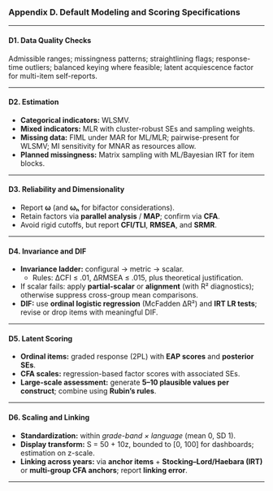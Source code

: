 ### Appendix D. Default Modeling and Scoring Specifications

---

#### D1. Data Quality Checks
Admissible ranges; missingness patterns; straightlining flags; response-time outliers; balanced keying where feasible; latent acquiescence factor for multi-item self-reports.

---

#### D2. Estimation
- **Categorical indicators:** WLSMV.  
- **Mixed indicators:** MLR with cluster-robust SEs and sampling weights.  
- **Missing data:** FIML under MAR for ML/MLR; pairwise-present for WLSMV; MI sensitivity for MNAR as resources allow.  
- **Planned missingness:** Matrix sampling with ML/Bayesian IRT for item blocks.

---

#### D3. Reliability and Dimensionality
- Report **ω** (and **ωₕ** for bifactor considerations).  
- Retain factors via **parallel analysis** / **MAP**; confirm via **CFA**.  
- Avoid rigid cutoffs, but report **CFI/TLI**, **RMSEA**, and **SRMR**.

---

#### D4. Invariance and DIF
- **Invariance ladder:** configural → metric → scalar.  
  - Rules: ΔCFI ≤ .01, ΔRMSEA ≤ .015, plus theoretical justification.  
- If scalar fails: apply **partial-scalar** or **alignment** (with R² diagnostics); otherwise suppress cross-group mean comparisons.  
- **DIF:** use **ordinal logistic regression** (McFadden ΔR²) and **IRT LR tests**; revise or drop items with meaningful DIF.

---

#### D5. Latent Scoring
- **Ordinal items:** graded response (2PL) with **EAP scores** and **posterior SEs**.  
- **CFA scales:** regression-based factor scores with associated SEs.  
- **Large-scale assessment:** generate **5–10 plausible values per construct**; combine using **Rubin’s rules**.

---

#### D6. Scaling and Linking
- **Standardization:** within *grade-band × language* (mean 0, SD 1).  
- **Display transform:** S = 50 + 10z, bounded to [0, 100] for dashboards; estimation on z-scale.  
- **Linking across years:** via **anchor items** + **Stocking–Lord/Haebara (IRT)** or **multi-group CFA anchors**; report **linking error**.

---

